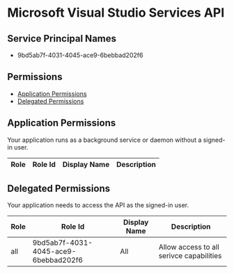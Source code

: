 # Microsoft Visual Studio Services API
## Service Principal Names
- 9bd5ab7f-4031-4045-ace9-6bebbad202f6

 ## Permissions
- [Application Permissions](#application-permissions)
- [Delegated Permissions](#delegated-permissions)

## Application Permissions
Your application runs as a background service or daemon without a signed-in user.

| Role | Role Id | Display Name | Description |
|---|---|---|---|

## Delegated Permissions
Your application needs to access the API as the signed-in user. 

| Role | Role Id | Display Name | Description |
|---|---|---|---|
| all | 9bd5ab7f-4031-4045-ace9-6bebbad202f6 | All | Allow access to all serivce capabilities |

